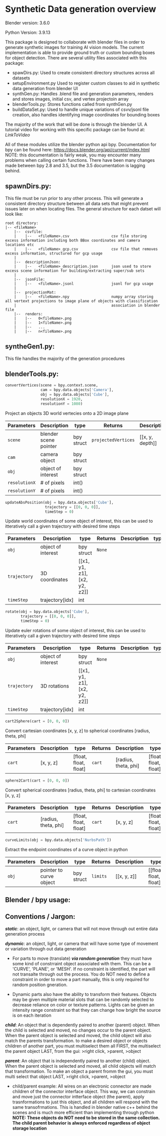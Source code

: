 # Synthetic Data generation overview

Blender version:    3.6.0

Python Version:     3.9.13

This package is designed to collaborate with blender files in order to generate synthetic images for training AI vision models. The current implementation is able to provide ground truth or custom bounding boxes for object detection. There are several utility files associated with this package:
  * spawDirs.py:          Used to create consistent directory structures across all datasets
  * setupEnvironment.py   Used to register custom classes to aid in synthetic data generation from blender UI
  * synthGen.py:          Handles .blend file and generation parameters, renders and stores images, initial csv, and vertex projectoin array
  * blenderTools.py:      Stores functions called from synthGen.py
  * buildDataSet.py:      Used to handle unique variations of csvv/jsonl file creation, also handles identifying image coordinates for bounding boxes

The majority of the work that will be done is through the blender UI. A tutorial video for working with this specific package can be found
at: _LinkToVideo_

All of these modules utilize the blender python api bpy. Documentation for bpy can be found here: https://docs.blender.org/api/current/index.html
NOTE: this documentation is fairly weak, you may encounter many problems when calling certain functions. There have been many changes made between bpy 2.8 and 3.5, but the 3.5 documentation is lagging behind.

## spawnDirs.py:

This file must be run prior to any other process. This will generate a consistent directory structure between all data sets that might prevent issues later on when locating files. The general structure for each datset will look like:

    root directory:
    |-- <fileName>
        |--  csvfile:
        |    |--   <fileName>.csv                   csv file storing excess information including both BBox coordinates and camera locations etc
        |    |--   <fileName>_gcp.csv               csv file that removes excess information, structured for gcp usage
        |   
        |--  descriptionJson:
        |    |--   <fileName>_description.json      json used to store excess scene information for building/extracting super/sub sets 
        |
        |--  jsonFile:
        |    |--   <fileName>.jsonl                 jsonl for gcp usage
        |
        |--  projectionMat:
        |    |--   <fileName>.npy                   numpy array storing all vertext projections to image plane of objects with classification
        |                                           association in blender file
        |--  renders:
        |    |--   0<fileName>.png
        |    |--   1<fileName>.png
        |    |--   ...
        |    |--   n<fileName>.png

## syntheGen1.py:
        
This file handles the majority of the generation procedures


## blenderTools.py:


```python
convertVertices(scene = bpy.context.scene, 
                cam = bpy.data.objects['Camera'], 
                obj = bpy.data.objects['Cube'], 
                resolutionX = 1920, 
                resolutionY = 1080)
```         
Project an objects 3D world vertecies onto a 2D image plane

| Parameters | Description | type | Returns | Description | type |
| ---------- | ----------- | ---- | ------- | ----------- | ---- |
| `scene` | blender scene pointer | bpy struct | `projectedVertices` | [[x, y, depth]] | nested lists |
| `cam` | camera object | bpy struct |  |  |  |
| `obj` | object of interest | bpy struct |  |  |  |
| `resolutionX` | # of pixels | int() |  |  |  |
| `resolutionY` | # of pixels | int() |  |  |  |


```python
updateAbsPosition(obj = bpy.data.objects['Cube'],
                  trajectory = [[0, 0, 0]],
                  timeStep = 0)
```
Update world coordinates of some object of interest, this can be used to itteratively call a given trajectory with desired time steps

| Parameters | Description | type | Returns | Description | type |
| ---------- | ----------- | ---- | ------- | ----------- | ---- |
| `obj` | object of interest | bpy struct | `None` |  |  |
| `trajectory` | 3D coordinates | [[x1, y1, z1], [x2, y2, z2]] |  |  |  |
| `timeStep` | trajectory[idx] | int |  |  |  |

```python
rotate(obj = bpy.data.objects['Cube'],
       trajectory = [[0, 0, 0]],
       timeStep = 0)
```
Update euler rotations of some object of interest, this can be used to itteratively call a given trajectory with desired time steps

| Parameters | Description | type | Returns | Description | type |
| ---------- | ----------- | ---- | ------- | ----------- | ---- |
| `obj` | object of interest | bpy struct | `None` |  |  |
| `trajectory` | 3D rotations | [[x1, y1, z1], [x2, y2, z2]] |  |  |  |
| `timeStep` | trajectory[idx] | int |  |  |  |

```python
cart2Sphere(cart = [0, 0, 0])
```
Convert cartesian coordinates [x, y, z] to spherical coordinates [radius, theta, phi]

| Parameters | Description | type | Returns | Description | type |
| ---------- | ----------- | ---- | ------- | ----------- | ---- |
| `cart` | [x, y, z] | [float, float, float] | `cart` | [radius, theta, phi] | [float, float, float] |

```python
sphere2Cart(cart = [0, 0, 0])
```
Convert spherical coordinates [radius, theta, phi] to cartesian coordinates [x, y, z]
  
| Parameters | Description | type | Returns | Description | type |
| ---------- | ----------- | ---- | ------- | ----------- | ---- |
| `cart` | [radius, theta, phi] | [float, float, float] | `cart` | [x, y, z] | [float, float, float] |

```python
curveLimits(obj = bpy.data.objects['NurbsPath'])
```
Extract the endpoint coordinates of a curve object in python

| Parameters | Description | type | Returns | Description | type |
| ---------- | ----------- | ---- | ------- | ----------- | ---- |
| `obj` | pointer to curve object | bpy struct | `limits` | [[x, y, z]] | [[float, float, float]] |

## Blender / bpy usage:

## Conventions / Jargon:



**_static_**:   an object, light, or camera that will not move through out entire data generation process

**_dynamic_**:  an object, light, or camera that will have some type of movement or variation through out data generation

* For parts to move (translate) _**via random generation**_ they must have some kind of constrraint object associated with them. This can be a 
'CURVE', 'PLANE', or 'MESH'. If no constraint is identified, the part will not transalte through out the process. You do NOT need to define a 
constraint in order to move a part manually, this is only required for random position gneration. 

* Dynamic parts also have the ability to transform their features. Objects may be given multiple material slots that can be randomly selected
    to decrease reliance on color or texture patterns. Lights can be given an intensity range constraint so that they can change how bright 
    the source is on each iteration

**_child_**:    An object that is dependently paired to another (parent) object. When the child is selected and moved, no changes occur to the
            parent object. When the parent object is selected and moved, the child object will also match the parents transformation. to make a desired object or objects children of another part, you must multiselect them all FIRST, the multiselect the parent object LAST, from the gui: >right click, >parent, >object


**_parent_**:   An object that is independently paired to another (child) object. When the parent object is selected and moved, all child
            objects will match that transformation. To make an object a parent fromm the gui, you must multi select that object LAST, >right click, >parent, >object

* child/parent example: All wires on an electronic connector are made children of the connector interface object. This way, we can constrain and
                        move just the connector intterface object (the parent), apply trasnformations to just this object, and all children will respond with the same transofrmations. This is handled in blender native c++ behind the scenes and is much more efficient than implementing through python **NOTE: These objects do NOT need to be stored in the same collection. The child parent behavior is always enforced regardless of object storage location**


